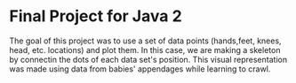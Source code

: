 # Final Project for Java 2

The goal of this project was to use a set of data points (hands,feet, knees, head, etc. locations) and plot them.
In this case, we are making a skeleton by connectin the dots of each data set's position.
This visual representation was made using data from babies' appendages while learning to crawl.
 
